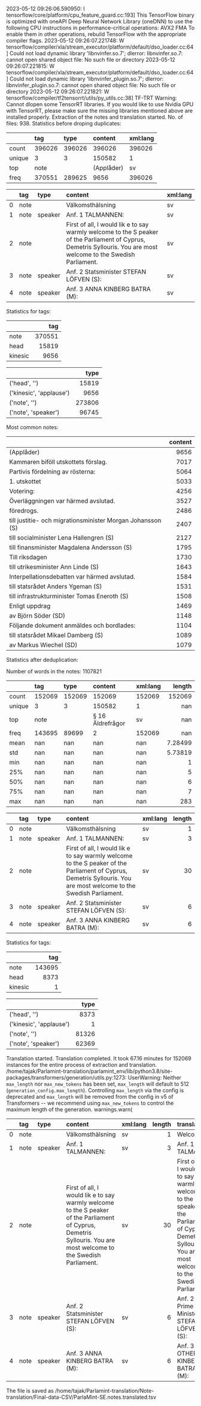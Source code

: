 2023-05-12 09:26:06.590950: I tensorflow/core/platform/cpu_feature_guard.cc:193] This TensorFlow binary is optimized with oneAPI Deep Neural Network Library (oneDNN) to use the following CPU instructions in performance-critical operations:  AVX2 FMA
To enable them in other operations, rebuild TensorFlow with the appropriate compiler flags.
2023-05-12 09:26:07.221748: W tensorflow/compiler/xla/stream_executor/platform/default/dso_loader.cc:64] Could not load dynamic library 'libnvinfer.so.7'; dlerror: libnvinfer.so.7: cannot open shared object file: No such file or directory
2023-05-12 09:26:07.221815: W tensorflow/compiler/xla/stream_executor/platform/default/dso_loader.cc:64] Could not load dynamic library 'libnvinfer_plugin.so.7'; dlerror: libnvinfer_plugin.so.7: cannot open shared object file: No such file or directory
2023-05-12 09:26:07.221821: W tensorflow/compiler/tf2tensorrt/utils/py_utils.cc:38] TF-TRT Warning: Cannot dlopen some TensorRT libraries. If you would like to use Nvidia GPU with TensorRT, please make sure the missing libraries mentioned above are installed properly.
Extraction of the notes and translation started.
No. of files: 938.
Statistics before droping duplicates:



|        | tag    | type   | content    | xml:lang   |
|:-------|:-------|:-------|:-----------|:-----------|
| count  | 396026 | 396026 | 396026     | 396026     |
| unique | 3      | 3      | 150582     | 1          |
| top    | note   |        | (Applåder) | sv         |
| freq   | 370551 | 289625 | 9656       | 396026     |


|    | tag   | type    | content                                                                                                                                                            | xml:lang   |
|---:|:------|:--------|:-------------------------------------------------------------------------------------------------------------------------------------------------------------------|:-----------|
|  0 | note  |         | Välkomsthälsning                                                                                                                                                   | sv         |
|  1 | note  | speaker | Anf. 1 TALMANNEN:                                                                                                                                                  | sv         |
|  2 | note  |         | First of all, I would lik e to say warmly welcome to the S peaker of the Parliament of Cyprus, Demetris Syllouris. You are most welcome to the Swedish Parliament. | sv         |
|  3 | note  | speaker | Anf. 2 Statsminister STEFAN LÖFVEN (S):                                                                                                                            | sv         |
|  4 | note  | speaker | Anf. 3 ANNA KINBERG BATRA (M):                                                                                                                                     | sv         |


Statistics for tags:

|         |    tag |
|:--------|-------:|
| note    | 370551 |
| head    |  15819 |
| kinesic |   9656 |


|                         |   type |
|:------------------------|-------:|
| ('head', '')            |  15819 |
| ('kinesic', 'applause') |   9656 |
| ('note', '')            | 273806 |
| ('note', 'speaker')     |  96745 |
Most common notes:

|                                                            |   content |
|:-----------------------------------------------------------|----------:|
| (Applåder)                                                 |      9656 |
| Kammaren biföll utskottets förslag.                        |      7017 |
| Partivis fördelning av rösterna:                           |      5064 |
| 1. utskottet                                               |      5033 |
| Votering:                                                  |      4256 |
| Överläggningen var härmed avslutad.                        |      3527 |
| föredrogs.                                                 |      2486 |
| till justitie- och migrationsminister Morgan Johansson (S) |      2407 |
| till socialminister Lena Hallengren (S)                    |      2127 |
| till finansminister Magdalena Andersson (S)                |      1795 |
| Till riksdagen                                             |      1730 |
| till utrikesminister Ann Linde (S)                         |      1643 |
| Interpellationsdebatten var härmed avslutad.               |      1584 |
| till statsrådet Anders Ygeman (S)                          |      1531 |
| till infrastrukturminister Tomas Eneroth (S)               |      1508 |
| Enligt uppdrag                                             |      1469 |
| av Björn Söder (SD)                                        |      1148 |
| Följande dokument anmäldes och bordlades:                  |      1104 |
| till statsrådet Mikael Damberg (S)                         |      1089 |
| av Markus Wiechel (SD)                                     |      1079 |
Statistics after deduplication:

Number of words in the notes: 1107821

|        | tag    | type   | content          | xml:lang   |       length |
|:-------|:-------|:-------|:-----------------|:-----------|-------------:|
| count  | 152069 | 152069 | 152069           | 152069     | 152069       |
| unique | 3      | 3      | 150582           | 1          |    nan       |
| top    | note   |        | § 16 Äldrefrågor | sv         |    nan       |
| freq   | 143695 | 89699  | 2                | 152069     |    nan       |
| mean   | nan    | nan    | nan              | nan        |      7.28499 |
| std    | nan    | nan    | nan              | nan        |      5.73819 |
| min    | nan    | nan    | nan              | nan        |      1       |
| 25%    | nan    | nan    | nan              | nan        |      5       |
| 50%    | nan    | nan    | nan              | nan        |      6       |
| 75%    | nan    | nan    | nan              | nan        |      7       |
| max    | nan    | nan    | nan              | nan        |    283       |


|    | tag   | type    | content                                                                                                                                                            | xml:lang   |   length |
|---:|:------|:--------|:-------------------------------------------------------------------------------------------------------------------------------------------------------------------|:-----------|---------:|
|  0 | note  |         | Välkomsthälsning                                                                                                                                                   | sv         |        1 |
|  1 | note  | speaker | Anf. 1 TALMANNEN:                                                                                                                                                  | sv         |        3 |
|  2 | note  |         | First of all, I would lik e to say warmly welcome to the S peaker of the Parliament of Cyprus, Demetris Syllouris. You are most welcome to the Swedish Parliament. | sv         |       30 |
|  3 | note  | speaker | Anf. 2 Statsminister STEFAN LÖFVEN (S):                                                                                                                            | sv         |        6 |
|  4 | note  | speaker | Anf. 3 ANNA KINBERG BATRA (M):                                                                                                                                     | sv         |        6 |


Statistics for tags:

|         |    tag |
|:--------|-------:|
| note    | 143695 |
| head    |   8373 |
| kinesic |      1 |


|                         |   type |
|:------------------------|-------:|
| ('head', '')            |   8373 |
| ('kinesic', 'applause') |      1 |
| ('note', '')            |  81326 |
| ('note', 'speaker')     |  62369 |
Translation started.
Translation completed. It took 67.16 minutes for 152069 instances for the entire process of extraction and translation.
/home/tajak/Parlamint-translation/parlamint_env/lib/python3.8/site-packages/transformers/generation/utils.py:1273: UserWarning: Neither `max_length` nor `max_new_tokens` has been set, `max_length` will default to 512 (`generation_config.max_length`). Controlling `max_length` via the config is deprecated and `max_length` will be removed from the config in v5 of Transformers -- we recommend using `max_new_tokens` to control the maximum length of the generation.
  warnings.warn(
    
|    | tag   | type    | content                                                                                                                                                            | xml:lang   |   length | translation                                                                                                                                                        | corpus   |
|---:|:------|:--------|:-------------------------------------------------------------------------------------------------------------------------------------------------------------------|:-----------|---------:|:-------------------------------------------------------------------------------------------------------------------------------------------------------------------|:---------|
|  0 | note  |         | Välkomsthälsning                                                                                                                                                   | sv         |        1 | Welcome                                                                                                                                                            | SE       |
|  1 | note  | speaker | Anf. 1 TALMANNEN:                                                                                                                                                  | sv         |        3 | Anf. 1 THE TALMAN:                                                                                                                                                 | SE       |
|  2 | note  |         | First of all, I would lik e to say warmly welcome to the S peaker of the Parliament of Cyprus, Demetris Syllouris. You are most welcome to the Swedish Parliament. | sv         |       30 | First of all, I would like to say warmly welcome to the S speaker of the Parliament of Cyprus, Demetris Syllouris. You are most welcome to the Swedish Parliament. | SE       |
|  3 | note  | speaker | Anf. 2 Statsminister STEFAN LÖFVEN (S):                                                                                                                            | sv         |        6 | Anf. 2 Prime Minister STEFAN LÖFVEN (S):                                                                                                                           | SE       |
|  4 | note  | speaker | Anf. 3 ANNA KINBERG BATRA (M):                                                                                                                                     | sv         |        6 | Anf. 3 OTHER KINBERG BATRA (M):                                                                                                                                    | SE       |




The file is saved as /home/tajak/Parlamint-translation/Note-translation/Final-data-CSV/ParlaMint-SE.notes.translated.tsv
